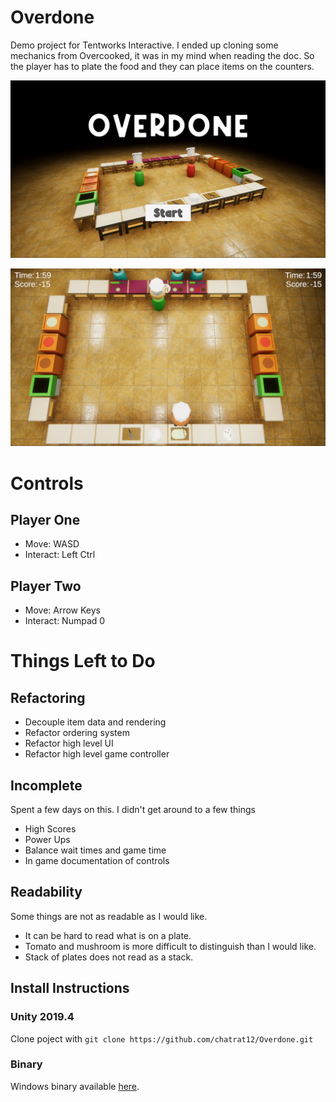 # Overdone

Demo project for Tentworks Interactive. I ended up cloning some mechanics from Overcooked, it was in my mind when reading the doc. So the player has to plate the food and they can place items on the counters. 

![Title](https://github.com/chatrat12/Overdone/blob/main/Screenshots/TitleScreen.png?raw=true "Title")

![Gameplay](https://github.com/chatrat12/Overdone/blob/main/Screenshots/Gameplay.png?raw=true "Gameplay")

# Controls
## Player One
- Move: WASD
- Interact: Left Ctrl

## Player Two
- Move: Arrow Keys
- Interact: Numpad 0

# Things Left to Do

## Refactoring
- Decouple item data and rendering
- Refactor ordering system
- Refactor high level UI
- Refactor high level game controller
## Incomplete
Spent a few days on this. I didn't get around to a few things
- High Scores
- Power Ups
- Balance wait times and game time
- In game documentation of controls
## Readability
Some things are not as readable as I would like. 
- It can be hard to read what is on a plate. 
- Tomato and mushroom is more difficult to distinguish than I would like. 
- Stack of plates does not read as a stack.
## Install Instructions
### Unity 2019.4
Clone poject with `git clone https://github.com/chatrat12/Overdone.git`
### Binary
Windows binary available [here](https://github.com/chatrat12/Overdone/releases).
